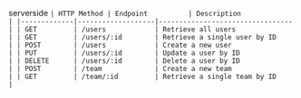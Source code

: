 
serverside
`
| HTTP Method | Endpoint          | Description                     |
|-------------|-------------------|---------------------------------|
| GET         | /users            | Retrieve all users              |
| GET         | /users/:id        | Retrieve a single user by ID     |
| POST        | /users            | Create a new user               |
| PUT         | /users/:id        | Update a user by ID             |
| DELETE      | /users/:id        | Delete a user by ID             |
| POST        | /team             | Create a new team               |
| GET         | /team/:id         | Retrieve a single team by ID     |
`
